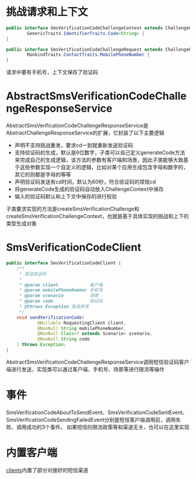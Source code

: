 # 挑战请求和上下文

```java
public interface SmsVerificationCodeChallengeContext extends ChallengeContext,
        GenericTraits.IdentifierTraits.Code<String> {
}

public interface SmsVerificationCodeChallengeRequest extends ChallengeRequest,
        MankindTraits.ContactTraits.MobilePhoneNumber {
}

```

请求中要有手机号，上下文保存了验证码

# AbstractSmsVerificationCodeChallengeResponseService

AbstractSmsVerificationCodeChallengeResponseService是AbstractChallengeResponseService的扩展，它封装了以下主要逻辑

* 声明不支持挑战重发，要求cd一到就重新发送验证码
* 支持验证码的生成，默认是6位数字，子类可以自己定义generateCode方法来完成自己的生成逻辑，该方法的参数有客户端和场景，因此子类能够大致基于这些参数实现一个自定义的逻辑，比如对某个应用生成包含字母和数字的，其它的则都是字母的等等
* 声明验证码发送有cd时间，默认为60秒，符合验证码的常规cd
* 将generateCode生成的验证码自动放入ChallengeContext中保存
* 输入的验证码默认和上下文中保存的进行校验

子类要求实现的方法是createSmsVerificationChallenge和createSmsVerificationChallengeContext，也就是基于具体实现的挑战和上下的类型生成对象

# SmsVerificationCodeClient

```java
public interface SmsVerificationCodeClient {
    /**
     * 发送验证码
     *
     * @param client            客户端
     * @param mobilePhoneNumber 手机号
     * @param scenario          场景
     * @param code              验证码
     * @throws Exception 发送异常
     */
    void sendVerificationCode(
            @Nullable RequestingClient client,
            @NonNull String mobilePhoneNumber,
            @NonNull Class<? extends Scenario> scenario,
            @NonNull String code
    ) throws Exception;
}

```

AbstractSmsVerificationCodeChallengeResponseService调用短信验证码客户端进行发送，实现类可以通过客户端、手机号、场景等进行限流等操作

# 事件

SmsVerificationCodeAboutToSendEvent、SmsVerificationCodeSentEvent、SmsVerificationCodeSendingFailedEvent分别是短信客户端调用前，调用失败、调用成功的3个事件。
如果短信的限流政策等和渠道无关，也可以在这里实现

# 内置客户端

[clients](clients)内置了部分对接好的短信渠道